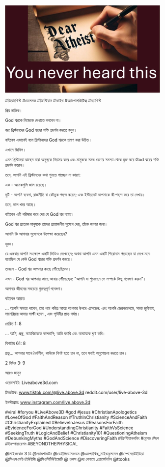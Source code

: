 ![Video cover image](../cover.jpg "cover photo")

#ডিয়ারথিস্ট #চেলেনজ #ক্রিস্টিয়ান #ফাইথ #অ্যাপোলজিটিক্স #অ্যাথিস্ট

প্রিয় নাস্তিক।

God শ্বরকে নিজেকে দেখাতে বলবেন না।

বরং খ্রিস্টানদের God শ্বরের শক্তি প্রদর্শন করতে বলুন।

বাইবেল এভাবেই বলে খ্রিস্টানদের God শ্বরকে প্রমাণ করা উচিত।

এখানে জিনিস।

এমন খ্রিস্টানরা আছেন যারা অসুস্থকে নিরাময় করে এবং মানুষকে সমস্ত ধরণের সমস্যা থেকে মুক্ত করে God শ্বরের শক্তি প্রদর্শন করেন।

তবে, আপনি এই খ্রিস্টানদের কথা শুনতে পাচ্ছেন না কারণ:

এক - অনেকগুলি জাল রয়েছে।

দুটি - আপনি ব্যবসা, রাজনীতি বা কৌতুক পছন্দ করেন; এবং ইন্টারনেট আপনাকে কী পছন্দ করে তা দেখায়।

তবে, ভাল খবর আছে।

বাইবেল এটি পরিষ্কার করে দেয় যে God শ্বর ন্যায্য।

God শ্বর প্রত্যেক মানুষকে তাদের প্রয়োজনীয় সুযোগ দেয়, তাঁকে জানার জন্য।

আপনি কি আপনার সুযোগকে উপেক্ষা করেছেন?

হুমম।

যে একবার আপনি সংক্ষেপে একটি ভিডিও দেখেছেন; অথবা আপনি এমন একটি শিরোনাম পড়েছেন যা দেখে মনে হয়েছিল যে কেউ God শ্বরের শক্তি প্রদর্শন করছে।

তাহলে - God শ্বর আপনার কাছে পৌঁছেছিলেন।

এখন - God শ্বর আপনার কাছে আবার পৌঁছেছেন: "আপনি যা শুনেছেন সে সম্পর্কে কিছু গবেষণা করুন"।

আপনার জীবনের সবচেয়ে গুরুত্বপূর্ণ গবেষণা।

বাইবেল আয়াত

... আপনি ক্ষমতা পাবেন, তার পরে পবিত্র আত্মা আপনার উপরে এসেছেন: এবং আপনি জেরুজালেমে, সমস্ত জুডিয়ায়, সামেরিয়ায় আমার সাক্ষী হবেন , এবং পৃথিবীর প্রান্ত পর্যন্ত।

প্রেরিত 1: 8

… আমি, প্রভু, ন্যায়বিচারকে ভালবাসি; আমি রবারি এবং অন্যায়কে ঘৃণা করি।

যিশাইয় 61: 8

প্রভু… আপনার সাথে ধৈর্যশীল, কাউকে বিনষ্ট হতে চান না, তবে সবাই অনুশোচনা করতে চান।

2 পিটার 3: 9

আরও জানুন

ওয়েবসাইট: Liveabove3d.com

টিকটোক: www.tiktok.com/@live.above.3d reddit.com/user/live-above-3d

ইনস্টাগ্রাম: www.instagram.com/live.above.3d 

#viral #foryou #LiveAbove3D #god #jesus #ChristianApologetics #LoveOfGod #FaithAndReason #TruthInChristianity #ScienceAndFaith #ChristianityExplained #BelieveInJesus #ReasonsForFaith #EvidenceForGod #UnderstandingChristianity #FaithVsScience #SeekingTruth #LogicAndBelief #Christianity101 #QuestioningAtheism #DebunkingMyths #GodAndScience #DiscoveringFaith #ক্রিস্টিয়ানলভিং #ব্লেসড #হপ #ইনস্পায়ারেশন #BEYONDTHEPHYSICAL

@লাইভবোভ 3 ডি @স্যামশামউন @ডেইলিডোসফডম @এমপ্যাথিক_মাইন্ডফুলনেস @স্পেসেরউইডিয়া @সিএসএমইএইউইজি @সিওসিটিউইজেটি @ ওকস @দ্য বেনামে .প্রোফেটংটন @ttooks